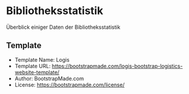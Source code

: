 # Bibliotheksstatistik
Überblick einiger Daten der Bibliotheksstatistik

## Template

* Template Name: Logis
* Template URL: https://bootstrapmade.com/logis-bootstrap-logistics-website-template/
* Author: BootstrapMade.com
* License: https://bootstrapmade.com/license/


